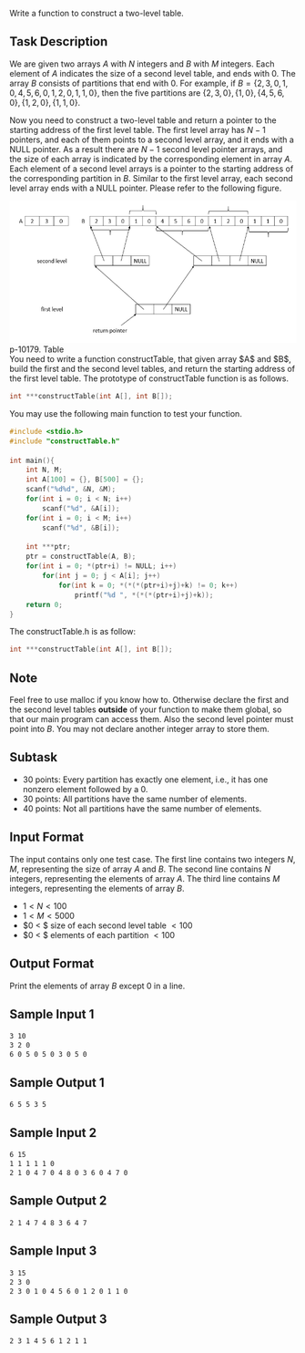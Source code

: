 <!-- Two-level Table -->
Write a function to construct a two-level table.

## Task Description ##
We are given two arrays $A$ with $N$ integers and $B$ with $M$ integers. Each element of $A$ indicates the size of a second level table, and ends with $0$. The array $B$ consists of partitions that end with $0$. For example, if $B = \{2, 3, 0, 1, 0, 4, 5, 6, 0, 1, 2, 0, 1, 1, 0\}$, then the five partitions are $\{2, 3, 0\}, \{1, 0\}, \{4, 5, 6, 0\}, \{1, 2, 0\}, \{1, 1, 0\}$.

Now you need to construct a two-level table and return a pointer to the starting address of the first level table. The first level array has $N - 1$ pointers, and each of them points to a second level array, and it ends with a NULL pointer. As a result there are $N-1$ second level pointer arrays, and the size of each array is indicated by the corresponding element in array $A$. Each element of a second level arrays is a pointer to the starting address of the corresponding partition in $B$. Similar to the first level array, each second level array ends with a NULL pointer. Please refer to the following figure. 
<div class="pure-g">
	<div class="pure-u-1-1"><img class="pure-img-responsive" src="50091.png" alt="" style="max-height: 400px;"><span class="caption" >p-10179. Table</span></div>
</div>
You need to write a function constructTable, that given array $A$ and $B$, build the first and the second level tables, and return the starting address of the first level table. The prototype of constructTable function is as follows.

```c
int ***constructTable(int A[], int B[]);
```

You may use the following main function to test your function.

```c
#include <stdio.h>
#include "constructTable.h"

int main(){
    int N, M;
    int A[100] = {}, B[500] = {};
    scanf("%d%d", &N, &M);
    for(int i = 0; i < N; i++)
        scanf("%d", &A[i]);
    for(int i = 0; i < M; i++)
        scanf("%d", &B[i]);

    int ***ptr;
    ptr = constructTable(A, B);
    for(int i = 0; *(ptr+i) != NULL; i++)
        for(int j = 0; j < A[i]; j++)
            for(int k = 0; *(*(*(ptr+i)+j)+k) != 0; k++)
                printf("%d ", *(*(*(ptr+i)+j)+k));
    return 0;
}
```

The constructTable.h is as follow:

```c
int ***constructTable(int A[], int B[]);
```

## Note ##
Feel free to use malloc if you know how to. Otherwise declare the first and the second level tables **outside** of your function to make them global, so that our main program can access them. Also the second level pointer must point into $B$. You may not declare another integer array to store them.
## Subtask ##
- 30 points: Every partition has exactly one element, i.e., it has one nonzero element followed by a $0$.
- 30 points: All partitions have the same number of elements.
- 40 points: Not all partitions have the same number of elements.

## Input Format ##
The input contains only one test case. The first line contains two integers $N$, $M$, representing the size of array $A$ and $B$. The second line contains $N$ integers, representing the elements of array $A$. The third line contains $M$ integers, representing the elements of array $B$.

- $1 < N < 100$
- $1 < M  < 5000$
- $0 < $ size of each second level table $< 100$
- $0 < $ elements of each partition $< 100$

## Output Format ##
Print the elements of array $B$ except $0$ in a line. 

## Sample Input 1 ##
```
3 10
3 2 0
6 0 5 0 5 0 3 0 5 0
```
## Sample Output 1 ##
```
6 5 5 3 5
```
## Sample Input 2 ##
```
6 15
1 1 1 1 1 0
2 1 0 4 7 0 4 8 0 3 6 0 4 7 0 
```
## Sample Output 2 ##
```
2 1 4 7 4 8 3 6 4 7
```
## Sample Input 3 ##
```
3 15
2 3 0
2 3 0 1 0 4 5 6 0 1 2 0 1 1 0 
```
## Sample Output 3 ##
```
2 3 1 4 5 6 1 2 1 1 
```
